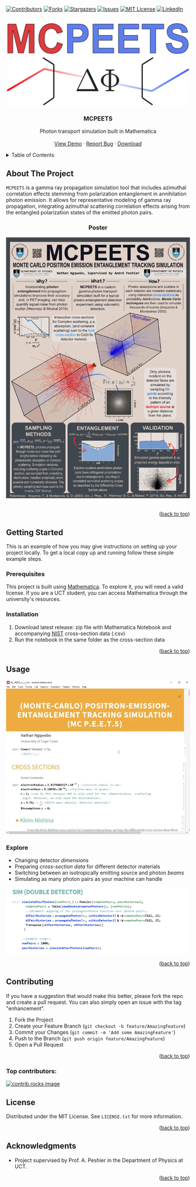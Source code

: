 <!-- Improved compatibility of back to top link: See: https://github.com/othneildrew/Best-README-Template/pull/73 -->
<a id="readme-top"></a>
<!--
*** Thanks for checking out the Best-README-Template. If you have a suggestion
*** that would make this better, please fork the repo and create a pull request
*** or simply open an issue with the tag "enhancement".
*** Don't forget to give the project a star!
*** Thanks again! Now go create something AMAZING! :D
-->



<!-- PROJECT SHIELDS -->
<!--
*** I'm using markdown "reference style" links for readability.
*** Reference links are enclosed in brackets [ ] instead of parentheses ( ).
*** See the bottom of this document for the declaration of the reference variables
*** for contributors-url, forks-url, etc. This is an optional, concise syntax you may use.
*** https://www.markdownguide.org/basic-syntax/#reference-style-links
-->
[![Contributors][contributors-shield]][contributors-url]
[![Forks][forks-shield]][forks-url]
[![Stargazers][stars-shield]][stars-url]
[![Issues][issues-shield]][issues-url]
[![MIT License][license-shield]][license-url]
[![LinkedIn][linkedin-shield]][linkedin-url]



<!-- PROJECT LOGO -->
<br />
<div align="center">
  <a href="https://github.com/Richlyannointed/MCPEETS">
    <img src="graphics/LOGO.png" alt="Logo" width="500" height="auto">
  </a>

<h3 align="center">MCPEETS</h3>

  <p align="center">
    Photon transport simulation built in Mathematica
    <br />
    <br />
    <a href="#usage">View Demo</a>
    ·
    <a href="https://github.com/Richlyannointed/MCPEETS/issues/new?labels=bug&template=bug-report---.md">Report Bug</a>
    ·
    <a href="https://github.com/Richlyannointed/MCPEETS/issues/new?labels=enhancement&template=feature-request---.md">Download</a>
  </p>
</div>



<!-- TABLE OF CONTENTS -->
<details>
  <summary>Table of Contents</summary>
  <ol>
    <li>
      <a href="#about-the-project">About The Project</a>
    </li>
    <li>
      <a href="#getting-started">Getting Started</a>
      <ul>
        <li><a href="#prerequisites">Prerequisites</a></li>
        <li><a href="#installation">Installation</a></li>
      </ul>
    </li>
    <li><a href="#usage">Usage</a></li>
          <ul>
        <li><a href="#explore">Explore</a></li>
      </ul>
    <li><a href="#contributing">Contributing</a></li>
    <li><a href="#license">License</a></li>
    <li><a href="#acknowledgments">Acknowledgments</a></li>
  </ol>
</details>



<!-- ABOUT THE PROJECT -->
## About The Project

`MCPEETS` is a gamma ray propagation simulation tool that includes azimuthal correlation
effects stemming from polarization entanglement in annihilation photon emission. It allows for representative
modeling of gamma ray propagation, integrating azimuthal scattering correlation effects arising from the entangled polarization states of the emitted photon pairs.

<div align="center">

### Poster
<img src="graphics/Poster.png" alt="Logo" width="auto" height="auto">
</div>
<br/>
<p align="right">(<a href="#readme-top">back to top</a>)</p>

<!-- GETTING STARTED -->
## Getting Started

This is an example of how you may give instructions on setting up your project locally.
To get a local copy up and running follow these simple example steps.

### Prerequisites

This project is built using [Mathematica](https://www.wolfram.com/siteinfo/). To explore it, you will need a valid license. If you are a UCT student, you can access Mathematica through the university's resources.

### Installation

1. Download latest release: zip file with Mathematica Notebook and accompanying [NIST](https://physics.nist.gov/PhysRefData/Xcom/html/xcom1.html) cross-section data (.csv)
2. Run the notebook in the same folder as the cross-section data

<p align="right">(<a href="#readme-top">back to top</a>)</p>


<!-- USAGE EXAMPLES -->
## Usage

<div style="text-align: center;">
  <img src="graphics/short_demo.webp" alt="Example">
</div>

### Explore
- Changing detector _dimensions_
- Preparing _cross-section data_ for different detector materials
- Switching between an isotropically emitting source and photon _beams_
- Simulating as many photon pairs as your machine can handle

![image](graphics/sim_screenshot.png)
<p align="right">(<a href="#readme-top">back to top</a>)</p>


<!-- CONTRIBUTING -->
## Contributing

If you have a suggestion that would make this better, please fork the repo and create a pull request. You can also simply open an issue with the tag "enhancement".

1. Fork the Project
2. Create your Feature Branch (`git checkout -b feature/AmazingFeature`)
3. Commit your Changes (`git commit -m 'Add some AmazingFeature'`)
4. Push to the Branch (`git push origin feature/AmazingFeature`)
5. Open a Pull Request

<p align="right">(<a href="#readme-top">back to top</a>)</p>

### Top contributors:

<a href="https://github.com/Richlyannointed/MCPEETS/graphs/contributors">
  <img src="https://contrib.rocks/image?repo=Richlyannointed/MCPEETS" alt="contrib.rocks image" />
</a>



<!-- LICENSE -->
## License

Distributed under the MIT License. See `LICENSE.txt` for more information.

<p align="right">(<a href="#readme-top">back to top</a>)</p>


<!-- ACKNOWLEDGMENTS -->
## Acknowledgments

* Project supervised by Prof. A. Peshier in the Department of Physics at UCT.

<p align="right">(<a href="#readme-top">back to top</a>)</p>



<!-- MARKDOWN LINKS & IMAGES -->
<!-- https://www.markdownguide.org/basic-syntax/#reference-style-links -->
[contributors-shield]: https://img.shields.io/github/contributors/Richlyannointed/MCPEETS.svg?style=for-the-badge
[contributors-url]: https://github.com/Richlyannointed/MCPEETS/graphs/contributors
[forks-shield]: https://img.shields.io/github/forks/Richlyannointed/MCPEETS.svg?style=for-the-badge
[forks-url]: https://github.com/Richlyannointed/MCPEETS/network/members
[stars-shield]: https://img.shields.io/github/stars/Richlyannointed/MCPEETS.svg?style=for-the-badge
[stars-url]: https://github.com/Richlyannointed/MCPEETS/stargazers
[issues-shield]: https://img.shields.io/github/issues/Richlyannointed/MCPEETS.svg?style=for-the-badge
[issues-url]: https://github.com/Richlyannointed/MCPEETS/issues
[license-shield]: https://img.shields.io/github/license/Richlyannointed/MCPEETS.svg?style=for-the-badge
[license-url]: https://github.com/Richlyannointed/MCPEETS/blob/master/LICENSE.txt
[linkedin-shield]: https://img.shields.io/badge/-LinkedIn-black.svg?style=for-the-badge&logo=linkedin&colorB=555
[linkedin-url]: https://linkedin.com/in/nathanngqwebo
[product-screenshot]: graphics/screenshot.png
[Next.js]: https://img.shields.io/badge/next.js-000000?style=for-the-badge&logo=nextdotjs&logoColor=white
[Next-url]: https://nextjs.org/
[React.js]: https://img.shields.io/badge/React-20232A?style=for-the-badge&logo=react&logoColor=61DAFB
[React-url]: https://reactjs.org/
[Vue.js]: https://img.shields.io/badge/Vue.js-35495E?style=for-the-badge&logo=vuedotjs&logoColor=4FC08D
[Vue-url]: https://vuejs.org/
[Angular.io]: https://img.shields.io/badge/Angular-DD0031?style=for-the-badge&logo=angular&logoColor=white
[Angular-url]: https://angular.io/
[Svelte.dev]: https://img.shields.io/badge/Svelte-4A4A55?style=for-the-badge&logo=svelte&logoColor=FF3E00
[Svelte-url]: https://svelte.dev/
[Laravel.com]: https://img.shields.io/badge/Laravel-FF2D20?style=for-the-badge&logo=laravel&logoColor=white
[Laravel-url]: https://laravel.com
[Bootstrap.com]: https://img.shields.io/badge/Bootstrap-563D7C?style=for-the-badge&logo=bootstrap&logoColor=white
[Bootstrap-url]: https://getbootstrap.com
[JQuery.com]: https://img.shields.io/badge/jQuery-0769AD?style=for-the-badge&logo=jquery&logoColor=white
[JQuery-url]: https://jquery.com 
[example]: graphics/short_demo.webp
